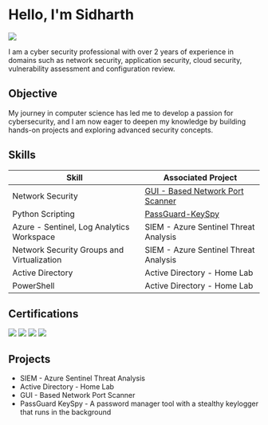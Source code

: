 # Hello, I'm Sidharth
<a href="https://linkedin.com/in/sidsm"><img src="https://img.shields.io/badge/-LinkedIn-0072b1?&style=for-the-badge&logo=linkedin&logoColor=white" /></a>

I am a cyber security professional with over 2 years of experience in domains such as network security, application security, cloud security, vulnerability assessment and configuration review. 

## Objective

My journey in computer science has led me to develop a passion for cybersecurity, and I am now eager to deepen my knowledge by building hands-on projects and exploring advanced security concepts.

## Skills

| Skill                                         | Associated Project         |
|-----------------------------------------------|----------------------------|
| Network Security                              | <a href="https://github.com/sid2787/GUI-Based-Network-Port-Scanner">GUI - Based Network Port Scanner</a>|
| Python Scripting                              | <a href="https://github.com/sid2787/PassGuard-KeySpy">PassGuard-KeySpy</a>|
| Azure - Sentinel, Log Analytics Workspace     | SIEM - Azure Sentinel Threat Analysis |
| Network Security Groups and Virtualization    | SIEM - Azure Sentinel Threat Analysis |
| Active Directory                              | Active Directory - Home Lab |
| PowerShell                                    | Active Directory - Home Lab |

## Certifications

<div>
<img src="https://img.shields.io/badge/CEH-A10000?style=for-the-badge&logoColor=white" />
<img src="https://img.shields.io/badge/eJPT-000000?style=for-the-badge&logo=ine&logoColor=white" />
<img src="https://img.shields.io/badge/AWS%20CCP-FF9900?style=for-the-badge&logo=Amazon%20Aws&logoColor=white" />
<img src="https://img.shields.io/badge/Azure%20AZ--900-0089D6?style=for-the-badge&logo=microsoft-azure&logoColor=white" />
</div>

## Projects
- SIEM - Azure Sentinel Threat Analysis
- Active Directory - Home Lab
- GUI - Based Network Port Scanner
- PassGuard KeySpy - A password manager tool with a stealthy keylogger that runs in the background
